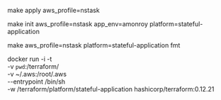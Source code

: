 make apply aws_profile=nstask 

make init aws_profile=nstask app_env=amonroy platform=stateful-application




make aws_profile=nstask platform=stateful-application  fmt


docker run -i -t \
		-v `pwd`:/terraform/ \
		-v ~/.aws:/root/.aws \
        --entrypoint /bin/sh \
		-w /terraform/platform/stateful-application hashicorp/terraform:0.12.21
